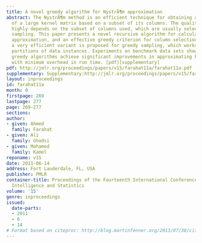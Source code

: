 ```yaml
---
title: A novel greedy algorithm for NystrÃ¶m approximation
abstract: The NystrÃ¶m method is an efficient technique for obtaining a low-rank approximation
  of a large kernel matrix based on a subset of its columns. The quality of the NystrÃ¶m  approximation
  highly depends on the subset of columns used, which are usually selected using random
  sampling. This paper presents a novel recursive algorithm for calculating the NystrÃ¶m
  approximation, and an effective greedy criterion for column selection. Further,
  a very efficient variant is proposed for greedy sampling, which works on random
  partitions of data instances. Experiments on benchmark data sets show that the proposed
  greedy algorithms achieve significant improvements in approximating kernel matrices,
  with minimum overhead in run time. [pdf][supplementary]
pdf: http://jmlr.org/proceedings/papers/v15/farahat11a/farahat11a.pdf
supplementary: Supplementary:http://jmlr.org/proceedings/papers/v15/farahat11a/farahat11aSupple.pdf
layout: inproceedings
id: farahat11a
month: 0
firstpage: 269
lastpage: 277
page: 269-277
sections: 
author:
- given: Ahmed
  family: Farahat
- given: Ali
  family: Ghodsi
- given: Mohamed
  family: Kamel
reponame: v15
date: 2011-06-14
address: Fort Lauderdale, FL, USA
publisher: PMLR
container-title: Proceedings of the Fourteenth International Conference on Artificial
  Intelligence and Statistics
volume: '15'
genre: inproceedings
issued:
  date-parts:
  - 2011
  - 6
  - 14
# Format based on citeproc: http://blog.martinfenner.org/2013/07/30/citeproc-yaml-for-bibliographies/
---
```

